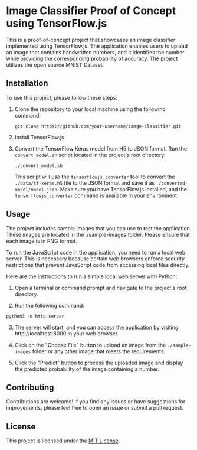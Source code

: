 # Image Classifier Proof of Concept using TensorFlow.js

This is a proof-of-concept project that showcases an image classifier implemented using TensorFlow.js. The application enables users to upload an image that contains handwritten numbers, and it identifies the number while providing the corresponding probability of accuracy. The project utilizes the open source MNIST Dataset.

## Installation

To use this project, please follow these steps:

1. Clone the repository to your local machine using the following command:

   ```
   git clone https://github.com/your-username/image-classifier.git
   ```

2. Install TensorFlow.js

3. Convert the TensorFlow Keras model from H5 to JSON format. Run the `convert_model.sh` script located in the project's root directory:

   ```
   ./convert_model.sh
   ```

   This script will use the `tensorflowjs_converter` tool to convert the `./data/tf-keras.h5` file to the JSON format and save it as `./converted-model/model.json`. Make sure you have TensorFlow.js installed, and the `tensorflowjs_converter` command is available in your environment.

## Usage

The project includes sample images that you can use to test the application. These images are located in the ./sample-images folder. Please ensure that each image is in PNG format.

To run the JavaScript code in the application, you need to run a local web server. This is necessary because certain web browsers enforce security restrictions that prevent JavaScript code from accessing local files directly.

Here are the instructions to run a simple local web server with Python:

1. Open a terminal or command prompt and navigate to the project's root directory.

2. Run the following command:

```
python3 -m http.server
```

3. The server will start, and you can access the application by visiting http://localhost:8000 in your web browser.

4. Click on the "Choose File" button to upload an image from the `./sample-images` folder or any other image that meets the requirements.

5. Click the "Predict" button to process the uploaded image and display the predicted probability of the image containing a number.

## Contributing

Contributions are welcome! If you find any issues or have suggestions for improvements, please feel free to open an issue or submit a pull request.

## License

This project is licensed under the [MIT License](LICENSE).
